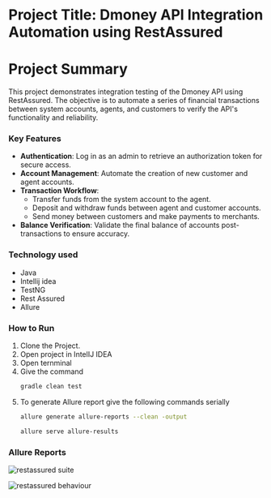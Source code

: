 # Project Title: Dmoney API Integration Automation using RestAssured
# Project Summary

This project demonstrates integration testing of the Dmoney API using RestAssured. The objective is to automate a series of financial transactions between system accounts, agents, and customers to verify the API's functionality and reliability.

### Key Features
- **Authentication**: Log in as an admin to retrieve an authorization token for secure access.
- **Account Management**: Automate the creation of new customer and agent accounts.
- **Transaction Workflow**:
  - Transfer funds from the system account to the agent.
  - Deposit and withdraw funds between agent and customer accounts.
  - Send money between customers and make payments to merchants.
- **Balance Verification**: Validate the final balance of accounts post-transactions to ensure accuracy.

### Technology used 
- Java
- Intellij idea
- TestNG
- Rest Assured
- Allure

### How to Run 
1. Clone the Project.
2. Open project in IntelIJ IDEA
3. Open ternminal
4. Give the command
   ```bash
   gradle clean test
   ```
5. To generate Allure report give the following commands serially
   ```bash
   allure generate allure-reports --clean -output
   ```
     ```bash
   allure serve allure-results
   ```
### Allure Reports

![restassured suite](https://github.com/user-attachments/assets/9f03d1a3-e2a7-4d34-8d1d-968aff379185)

![restassured behaviour](https://github.com/user-attachments/assets/872ef97c-7ad6-4845-9e48-2a24f86688f9)



